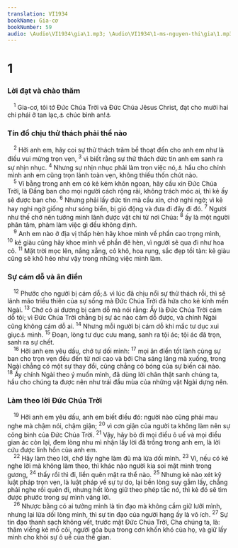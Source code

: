 ```yaml
---
translation: VI1934
bookName: Gia-cơ 
bookNumber: 59
audio: \Audio\VI1934\gia\1.mp3; \Audio\VI1934\1-ms-nguyen-thi\gia\1.mp3; \Audio\VI1934\2-ms-david-dong\gia\1.mp3
---
```


<div class="title"><h1>1</h1><h3>Lời đạt và chào thăm</h3></div>
<span class="verse gia_1_1"> <sup>1</sup> Gia-cơ, tôi tớ Đức Chúa Trời và Đức Chúa Jêsus Christ, đạt cho mười hai chi phái ở tan lạc,<a data-toggle="tooltip" data-placement="bottom" title="Đây nói về các tín đồ vốn người Giu-đa, vì cớ mười hai chi phái Y-sơ-ra-ên bị tan lạc, thì ở tản ra các nước ngoại đạo trong thế gian">⚓</a> chúc bình an!<a data-toggle="tooltip" data-placement="bottom" title="Mat 13:55; Mac 6:3; Cong 15:13; Ga 1:19">⚓</a><br/></span>
<div class="title"><h3>Tín đồ chịu thử thách phải thể nào</h3></div>
<span class="verse gia_1_2"> <sup>2</sup> Hỡi anh em, hãy coi sự thử thách trăm bề thoạt đến cho anh em như là điều vui mừng trọn vẹn, </span>
<span class="verse gia_1_3"><sup>3</sup> vì biết rằng sự thử thách đức tin anh em sanh ra sự nhịn nhục. </span>
<span class="verse gia_1_4"><sup>4</sup> Nhưng sự nhịn nhục phải làm trọn việc nó,<a data-toggle="tooltip" data-placement="bottom" title="Nt: sự kiên nhẫn phải hoàn thành Cong việc của nó">⚓</a> hầu cho chính mình anh em cũng trọn lành toàn vẹn, không thiếu thốn chút nào. <br/></span>
<span class="verse gia_1_5"> <sup>5</sup> Ví bằng trong anh em có kẻ kém khôn ngoan, hãy cầu xin Đức Chúa Trời, là Đấng ban cho mọi người cách rộng rãi, không trách móc ai, thì kẻ ấy sẽ được ban cho. </span>
<span class="verse gia_1_6"><sup>6</sup> Nhưng phải lấy đức tin mà cầu xin, chớ nghi ngờ; vì kẻ hay nghi ngờ giống như sóng biển, bị gió động và đưa đi đây đi đó. </span>
<span class="verse gia_1_7"><sup>7</sup> Người như thế chớ nên tưởng mình lãnh được vật chi từ nơi Chúa: </span>
<span class="verse gia_1_8"><sup>8</sup> ấy là một người phân tâm, phàm làm việc gì đều không định. <br/></span>
<span class="verse gia_1_9"> <sup>9</sup> Anh em nào ở địa vị thấp hèn hãy khoe mình về phần cao trọng mình, </span>
<span class="verse gia_1_10"><sup>10</sup> kẻ giàu cũng hãy khoe mình về phần đê hèn, vì người sẽ qua đi như hoa cỏ. </span>
<span class="verse gia_1_11"><sup>11</sup> Mặt trời mọc lên, nắng xẵng, cỏ khô, hoa rụng, sắc đẹp tồi tàn: kẻ giàu cũng sẽ khô héo như vậy trong những việc mình làm. <br/></span>
<div class="title"><h3>Sự cám dỗ và ân điển</h3></div>
<span class="verse gia_1_12"> <sup>12</sup> Phước cho người bị cám dỗ;<a data-toggle="tooltip" data-placement="bottom" title="Theo nguyên bổn tiếng Gờ-réc, trong câu nầy cũng nói thử thách được như trong câu 2, vì chữ nầy trong tiếng Gờ-réc có hai ý">⚓</a> vì lúc đã chịu nổi sự thử thách rồi, thì sẽ lãnh mão triều thiên của sự sống mà Đức Chúa Trời đã hứa cho kẻ kính mến Ngài. </span>
<span class="verse gia_1_13"><sup>13</sup> Chớ có ai đương bị cám dỗ mà nói rằng: Ấy là Đức Chúa Trời cám dỗ tôi; vì Đức Chúa Trời chẳng bị sự ác nào cám dỗ được, và chính Ngài cũng không cám dỗ ai. </span>
<span class="verse gia_1_14"><sup>14</sup> Nhưng mỗi người bị cám dỗ khi mắc tư dục xui giục<a data-toggle="tooltip" data-placement="bottom" title="Ctd: gài bẫy">⚓</a> mình. </span>
<span class="verse gia_1_15"><sup>15</sup> Đoạn, lòng tư dục cưu mang, sanh ra tội ác; tội ác đã trọn, sanh ra sự chết. <br/></span>
<span class="verse gia_1_16"> <sup>16</sup> Hỡi anh em yêu dấu, chớ tự dối mình: </span>
<span class="verse gia_1_17"><sup>17</sup> mọi ân điển tốt lành cùng sự ban cho trọn vẹn đều đến từ nơi cao và bởi Cha sáng láng mà xuống, trong Ngài chẳng có một sự thay đổi, cũng chẳng có bóng của sự biến cải nào. </span>
<span class="verse gia_1_18"><sup>18</sup> Ấy chính Ngài theo ý muốn mình, đã dùng lời chân thật sanh chúng ta, hầu cho chúng ta được nên như trái đầu mùa của những vật Ngài dựng nên. <br/></span>
<div class="title"><h3>Làm theo lời Đức Chúa Trời</h3></div>
<span class="verse gia_1_19"> <sup>19</sup> Hỡi anh em yêu dấu, anh em biết điều đó: người nào cũng phải mau nghe mà chậm nói, chậm giận; </span>
<span class="verse gia_1_20"><sup>20</sup> vì cơn giận của người ta không làm nên sự công bình của Đức Chúa Trời. </span>
<span class="verse gia_1_21"><sup>21</sup> Vậy, hãy bỏ đi mọi điều ô uế và mọi điều gian ác còn lại, đem lòng nhu mì nhận lấy lời đã trồng trong anh em, là lời cứu được linh hồn của anh em. <br/></span>
<span class="verse gia_1_22"> <sup>22</sup> Hãy làm theo lời, chớ lấy nghe làm đủ mà lừa dối mình. </span>
<span class="verse gia_1_23"><sup>23</sup> Vì, nếu có kẻ nghe lời mà không làm theo, thì khác nào người kia soi mặt mình trong gương, </span>
<span class="verse gia_1_24"><sup>24</sup> thấy rồi thì đi, liền quên mặt ra thể nào. </span>
<span class="verse gia_1_25"><sup>25</sup> Nhưng kẻ nào xét kỹ luật pháp trọn vẹn, là luật pháp về sự tự do, lại bền lòng suy gẫm lấy, chẳng phải nghe rồi quên đi, nhưng hết lòng giữ theo phép tắc nó, thì kẻ đó sẽ tìm được phước trong sự mình vâng lời. <br/></span>
<span class="verse gia_1_26"> <sup>26</sup> Nhược bằng có ai tưởng mình là tin đạo mà không cầm giữ lưỡi mình, nhưng lại lừa dối lòng mình, thì sự tin đạo của người hạng ấy là vô ích. </span>
<span class="verse gia_1_27"><sup>27</sup> Sự tin đạo thanh sạch không vết, trước mặt Đức Chúa Trời, Cha chúng ta, là: thăm viếng kẻ mồ côi, người góa bụa trong cơn khốn khó của họ, và giữ lấy mình cho khỏi sự ô uế của thế gian. <br/></span>
